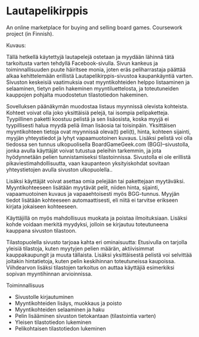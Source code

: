 # Lautapelikirppis
An online marketplace for buying and selling board games. Coursework project (in Finnish).

Kuvaus:

Tällä hetkellä käytettyjä lautapelejä ostetaan ja myydään lähinnä tätä tarkoitusta varten tehdyllä Facebook-sivulla. Sivun kankeus ja toiminnallisuuden puute häiritsee monia, joten eräs peliharrastaja päättää alkaa kehittelemään erillistä Lautapelikirppis-sivustoa kaupankäyntiä varten. Sivuston keskeisiä vaatimuksia ovat myyntikohteiden helppo listaaminen ja selaaminen, tietyn pelin hakeminen myyntiluettelosta, ja toteutuneiden kauppojen pohjalta muodostetun tilastotiedon hakeminen.

Sovelluksen päänäkymän muodostaa listaus myynnissä olevista kohteista. Kohteet voivat olla joko yksittäisiä pelejä, tai isompia pelipaketteja. Tyypillinen paketti koostuu pelistä ja sen lisäosista, koska myyjä ei tyypillisesti halua myydä peliä ilman lisäosia tai toisinpäin. Yksittäisen myyntikohteen tietoja ovat myynnissä oleva(t) peli(t), hinta, kohteen sijainti, myyjän yhteystiedot ja lyhyt vapaamuotoinen kuvaus. Lisäksi pelistä voi olla tiedossa sen tunnus ulkopuolisella BoardGameGeek.com (BGG)–sivustolla, jonka avulla käyttäjät voivat tutustua peleihin tarkemmin, ja jota hyödynnetään pelien tunnistamiseksi tilastoinnissa. Sivustolla ei ole erillistä pikaviestimahdollisuutta, vaan kaupanteon yksityiskohdat sovitaan yhteystietojen avulla sivuston ulkopuolella..

Lisäksi käyttäjät voivat asettaa omia pelejään tai pakettejaan myytäväksi. Myyntikohteeseen lisätään myytävät pelit, niiden hinta, sijainti, vapaamuotoinen kuvaus ja vapaaehtoisesti myös BGG-tunnus. Myyjän tiedot lisätään kohteeseen automaattisesti, eli niitä ei tarvitse erikseen kirjata jokaiseen kohteeseen.

Käyttäjillä on myös mahdollisuus muokata ja poistaa ilmoituksiaan. Lisäksi kohde voidaan merkitä myydyksi, jolloin se kirjautuu toteutuneena kauppana sivuston tilastoon.

Tilastopuolella sivusto tarjoaa kahta eri ominaisuutta: Etusivulla on tarjolla yleisiä tilastoja, kuten myytyjen pelien määrän, aktiivisimmat kauppakaupungit ja muuta tällaista. Lisäksi yksittäisestä pelistä voi selvittää joitakin hintatietoja, kuten pelin keskihinnan toteutuneissa kaupoissa. Viihdearvon lisäksi tilastojen tarkoitus on auttaa käyttäjiä esimerkiksi sopivan myyntihinnan arvioinnissa.

Toiminnallisuus

- Sivustolle kirjautuminen
- Myyntikohteiden lisäys, muokkaus ja poisto
- Myyntikohteiden selaaminen ja haku
- Pelin lisääminen sivuston tietokantaan (tilastointia varten)
- Yleisen tilastotiedon lukeminen
- Pelikohtaisen tilastotiedon lukeminen
